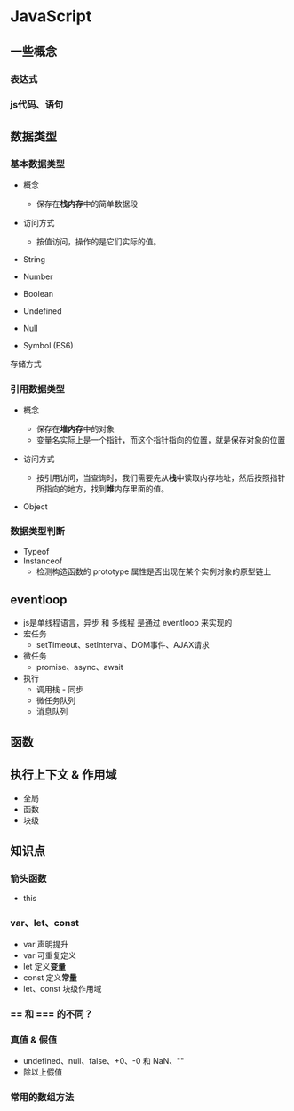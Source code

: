 # JavaScript

## 一些概念

### 表达式

### js代码、语句

## 数据类型

### 基本数据类型

* 概念
  * 保存在**栈内存**中的简单数据段
* 访问方式
  * 按值访问，操作的是它们实际的值。

* String
* Number
* Boolean
* Undefined
* Null
* Symbol (ES6)

存储方式

### 引用数据类型

* 概念
  * 保存在**堆内存**中的对象
  * 变量名实际上是一个指针，而这个指针指向的位置，就是保存对象的位置
* 访问方式
  * 按引用访问，当查询时，我们需要先从**栈**中读取内存地址，然后按照指针所指向的地方，找到**堆**内存里面的值。

* Object

### 数据类型判断

* Typeof
* Instanceof
  * 检测构造函数的 prototype 属性是否出现在某个实例对象的原型链上

## eventloop

* js是单线程语言，异步 和 多线程 是通过 eventloop 来实现的
* 宏任务
  * setTimeout、setInterval、DOM事件、AJAX请求
* 微任务
  * promise、async、await
* 执行
  * 调用栈 - 同步
  * 微任务队列
  * 消息队列

## 函数

## 执行上下文 & 作用域

* 全局
* 函数
* 块级

## 知识点

### 箭头函数

* this

### var、let、const

* var 声明提升
* var 可重复定义
* let 定义**变量**
* const 定义**常量**
* let、const 块级作用域

### == 和 === 的不同？

### 真值 & 假值

* undefined、null、false、+0、-0 和 NaN、""
* 除以上假值

### 常用的数组方法
